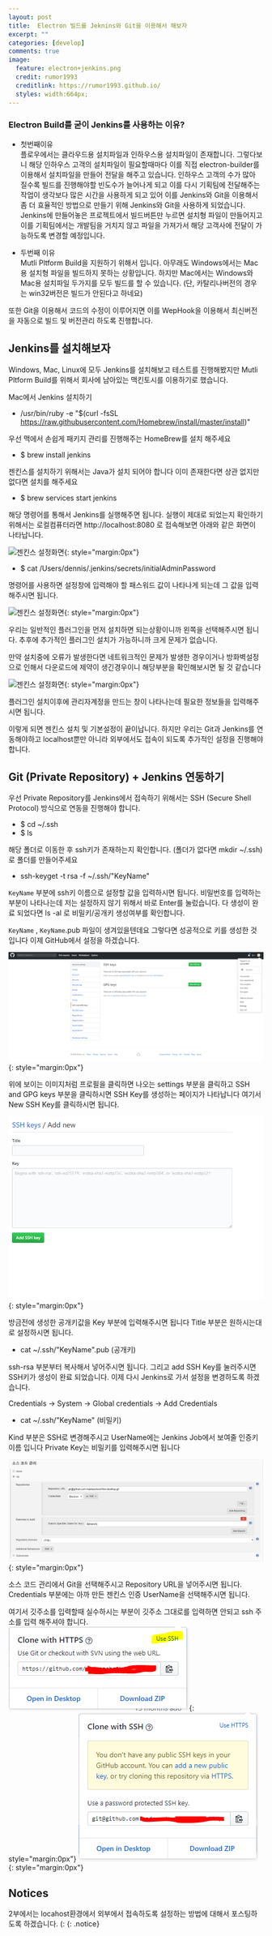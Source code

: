 ```yaml
---
layout: post
title:  Electron 빌드를 Jeknins와 Git을 이용해서 해보자
excerpt: ""
categories: [develop]
comments: true
image:
  feature: electron+jenkins.png
  credit: rumor1993
  creditlink: https://rumor1993.github.io/
  styles: width:664px; 
---
```


### Electron Build를 굳이 Jenkins를 사용하는 이유?
* 첫번째이유  
플로우에서는 클라우드용 설치파일과 인하우스용 설치파일이 존재합니다. 그렇다보니 해당 인하우스 고객의 설치파일이 필요할때마다 이를 직접 electron-builder를 이용해서 설치파일을 만들어 전달을 해주고 있습니다. 인하우스 고객의 수가 많아 질수록 빌드를 진행해야할 빈도수가 늘어나게 되고 이를 다시 기획팀에 전달해주는 작업이 생각보다 많은 시간을 사용하게 되고 있어 이를 Jenkins와 Git을 이용해서 좀 더 효율적인 방법으로 만들기 위해 Jenkins와 Git을 사용하게 되었습니다. Jenkins에 만들어놓은 프로젝트에서 빌드버튼만 누르면 설치형 파일이 만들어지고 이를 기획팀에서는 개발팀을 거치지 않고 파일을 가져가서 해당 고객사에 전달이 가능하도록 변경할 예정입니다. 

* 두번째 이유  
Mutli Pltform Build을 지원하기 위해서 입니다. 아무래도 Windows에서는 Mac용 설치형 파일을 빌드하지 못하는 상황입니다. 하지만 Mac에서는 Windows와 Mac용 설치파일 두가지를 모두 빌드를 할 수 있습니다. (단, 카탈리나버전의 경우는 win32버전은 빌드가 안된다고 하네요)   


또한 Git을 이용해서 코드의 수정이 이루어지면 이를 WepHook을 이용해서 최신버전을 자동으로 빌드 및 버전관리 하도록 진행합니다. 

## Jenkins를 설치해보자
Windows, Mac, Linux에 모두 Jenkins를 설치해보고 테스트를 진행해봤지만 Mutli Pltform Build를 위해서 회사에 남아있는 맥킨토시를 이용하기로 했습니다.

Mac에서 Jenkins 설치하기
* /usr/bin/ruby -e "$(curl -fsSL https://raw.githubusercontent.com/Homebrew/install/master/install)"

우선 맥에서 손쉽게 패키지 관리를 진행해주는 HomeBrew를 설치 해주세요   

* $ brew install jenkins 

 젠킨스를 설치하기 위해서는 Java가 설치 되어야  합니다 이미 존재한다면 상관 없지만 없다면 설치를 해주세요

 * $  brew services start jenkins 
 
 해당 명령어를 통해서 Jenkins를 실행해주면 됩니다. 실행이 제대로 되었는지 확인하기 위해서는 로컬컴퓨터라면  http://localhost:8080 로 접속해보면 아래와 같은 화면이 나타납니다.

 
![젠킨스 설정화면](http://theeye.pe.kr/wp-content/uploads/2016/10/jenkins-installation-with-homebrew01-600x529.png){: style="margin:0px"}

*  $ cat /Users/dennis/.jenkins/secrets/initialAdminPassword

명령어를 사용하면 설정창에 입력해야 할 패스워드 값이 나타나게 되는데 그 값을 입력해주시면 됩니다.


![젠킨스 설정화면](http://theeye.pe.kr/wp-content/uploads/2016/10/jenkins-installation-with-homebrew02-600x531.png){: style="margin:0px"}

우리는 일반적인 플러그인을 먼저 설치하면 되는상황이니까 왼쪽을 선택해주시면 됩니다. 추후에 추가적인 플러그인 설치가 가능하니까 크게 문제가 없습니다.

만약 설치중에 오류가 발생한다면 네트워크적인 문제가 발생한 경우이거나 방화벽설정으로 인해서 다운로드에 제약이 생긴경우이니 해당부분을 확인해보시면 될 것 같습니다

![젠킨스 설정화면](http://theeye.pe.kr/wp-content/uploads/2016/10/jenkins-installation-with-homebrew04-600x416.png){: style="margin:0px"}

플러그인 설치이후에 관리자계정을 만드는 창이 나타나는데 필요한 정보들을 입력해주시면 됩니다.

이렇게 되면 젠킨스 설치 및 기본설정이 끝이납니다. 하지만 우리는 Git과 Jenkins를 연동해야하고 localhost뿐만 아니라 외부에서도 접속이 되도록 추가적인 설정을 진행해야 합니다.

## Git (Private Repository) + Jenkins 연동하기
우선 Private Repository를 Jenkins에서 접속하기 위해서는 SSH (Secure Shell Protocol) 방식으로 연동을 진행해야 합니다.

* $ cd ~/.ssh
* $ ls

해당  폴더로 이동한 후 ssh키가 존재하는지 확인합니다. (폴더가 없다면 mkdir ~/.ssh)로 폴더를 만들어주세요

* ssh-keyget -t rsa -f ~/.ssh/"KeyName"

`KeyName` 부분에 ssh키 이름으로 설정할 값을 입력하시면 됩니다. 비밀번호를 입력하는 부분이 나타나는데 저는 설정하지 않기 위해서 바로 Enter를 눌렀습니다. 다 생성이 완료 되었다면 ls -al 로 비밀키/공개키 생성여부를 확인합니다.

`KeyName` , `KeyName`.pub 파일이 생겨있을텐데요 그렇다면 성공적으로 키를 생성한 것 입니다 이제 GitHub에서 설정을 하겠습니다.

![깃허브 설정화면](/img/gitgub_ssh.png){: style="margin:0px"}

위에 보이는 이미지처럼 프로필을 클릭하면 나오는 settings 부분을 클릭하고 SSH and GPG keys 부분을 클릭하시면 SSH Key를 생성하는 페이지가 나타납니다 여기서 New SSH Key를 클릭하시면 됩니다.

![깃허브 설정화면](/img/git_newSSH.png){: style="margin:0px"}

방금전에 생성한 공개키값을 Key 부분에 입력해주시면 됩니다 Title 부분은 원하시는대로 설정하시면 됩니다.  

* cat ~/.ssh/"KeyName".pub (공개키)

ssh-rsa 부분부터 복사해서 넣어주시면 됩니다. 그리고 add SSH Key를 눌러주시면 SSH키가 생성이 완료 되었습니다. 이제 다시 Jenkins로 가서 설정을 변경하도록 하겠습니다.

Credentials -> System -> Global credentials -> Add Credentials
* cat ~/.ssh/"KeyName" (비밀키)

Kind 부분은 SSH로 변경해주시고 UserName에는 Jenkins Job에서 보여줄 인증키 이름 입니다 Private Key는 비밀키를 입력해주시면 됩니다

<!-- ![Jenkins](https://t1.daumcdn.net/cfile/tistory/99B2374E5D57601A32){: style="margin:0px"}
![Jenkins](/img/jenkins.png){: style="margin:0px"} -->
![jenkins](/img/jenkins2.PNG){: style="margin:0px"}

소스 코드 관리에서 Git을 선택해주시고 Repository URL을 넣어주시면 됩니다. Credentials 부분에는 아까 만든 젠킨스 인증 UserName을 선택해주시면 됩니다.


여기서 깃주소를 입력할때 실수하시는 부분이 깃주소 그대로를 입력하면 안되고 ssh 주소를 입력 해주셔야 합니다.
![ssh](/img/sshues.PNG){: style="margin:0px"}
![ssh](/img/sshues2.PNG){: style="margin:0px"}


## Notices
2부에서는 locahost환경에서 외부에서 접속하도록 설정하는 방법에 대해서 포스팅하도록  하겠습니다. (:
{: .notice}